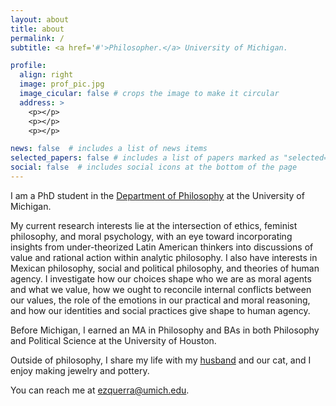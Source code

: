 ```yaml
---
layout: about
title: about
permalink: /
subtitle: <a href='#'>Philosopher.</a> University of Michigan. 

profile:
  align: right
  image: prof_pic.jpg
  image_cicular: false # crops the image to make it circular
  address: >
    <p></p>
    <p></p>
    <p></p>

news: false  # includes a list of news items
selected_papers: false # includes a list of papers marked as "selected={true}"
social: false  # includes social icons at the bottom of the page
---
```


I am a PhD student in the [Department of Philosophy](https://lsa.umich.edu/philosophy) at the University of Michigan. 

My current research interests lie at the intersection of ethics, feminist philosophy, and moral psychology, with an eye toward incorporating insights from under-theorized Latin American thinkers into discussions of value and rational action within analytic philosophy. I also have interests in Mexican philosophy, social and political philosophy, and theories of human agency. I investigate how our choices shape who we are as moral agents and what we value, how we ought to reconcile internal conflicts between our values, the role of the emotions in our practical and moral reasoning, and how our identities and social practices give shape to human agency. 


Before Michigan, I earned an MA in Philosophy and BAs in both Philosophy and Political Science at the University of Houston.


Outside of philosophy, I share my life with my [husband](http://phkieval.com) and our cat, and I enjoy making jewelry and pottery.

You can reach me at [ezquerra@umich.edu](mailto:ezquerra@umich.edu).

